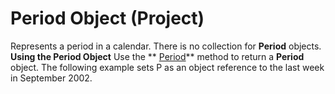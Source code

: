 
# Period Object (Project)



Represents a period in a calendar. There is no collection for  **Period** objects.
 **Using the Period Object**
Use the  ** [Period](b717bcbe-654b-5791-2002-d65e2a96617f.md)** method to return a **Period** object. The following example sets P as an object reference to the last week in September 2002.
